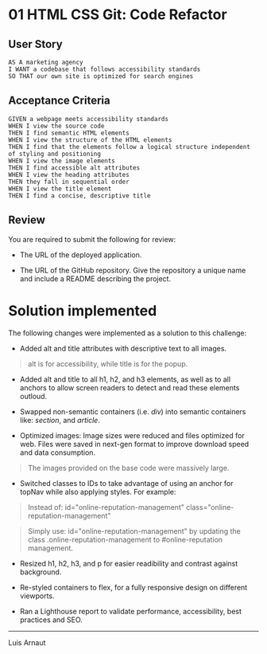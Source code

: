 # 01 HTML CSS Git: Code Refactor


## User Story

```
AS A marketing agency
I WANT a codebase that follows accessibility standards
SO THAT our own site is optimized for search engines
```

## Acceptance Criteria

```
GIVEN a webpage meets accessibility standards
WHEN I view the source code
THEN I find semantic HTML elements
WHEN I view the structure of the HTML elements
THEN I find that the elements follow a logical structure independent of styling and positioning
WHEN I view the image elements
THEN I find accessible alt attributes
WHEN I view the heading attributes
THEN they fall in sequential order
WHEN I view the title element
THEN I find a concise, descriptive title
```

## Review

You are required to submit the following for review:

* The URL of the deployed application.

* The URL of the GitHub repository. Give the repository a unique name and include a README describing the project.


# Solution implemented

The following changes were implemented as a solution to this challenge:

* Added alt and title attributes with descriptive text to all images.

> alt is for accessibility, while title is for the popup.

* Added alt and title to all h1, h2, and h3 elements, as well as to all anchors to allow screen readers to detect and read these elements outloud.

* Swapped non-semantic containers (i.e. _div_) into semantic containers like: _section_, and _article_.

* Optimized images: Image sizes were reduced and files optimized for web. Files were saved in next-gen format to improve download speed and data consumption.

> The images provided on the base code were massively large.

* Switched classes to IDs to take advantage of using an anchor for topNav while also applying styles.  For example:
> Instead of: id="online-reputation-management" class="online-reputation-management"

> Simply use: id="online-reputation-management" by updating the class .online-reputation-management to #online-reputation management.

* Resized h1, h2, h3, and p for easier readibility and contrast against background. 

* Re-styled containers to flex, for a fully responsive design on different viewports.

* Ran a Lighthouse report to validate performance, accessibility, best practices and SEO.

- - -
Luis Arnaut